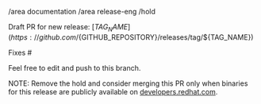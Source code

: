/area documentation
/area release-eng
/hold

Draft PR for new release: [$TAG_NAME](https://github.com/${GITHUB_REPOSITORY}/releases/tag/${TAG_NAME})

Fixes #

Feel free to edit and push to this branch.

NOTE: Remove the hold and consider merging this PR only when binaries for this release are publicly available on [developers.redhat.com](https://developers.redhat.com/content-gateway/rest/mirror/pub/openshift-v4/clients/vulerian/${TAG_NAME}).
